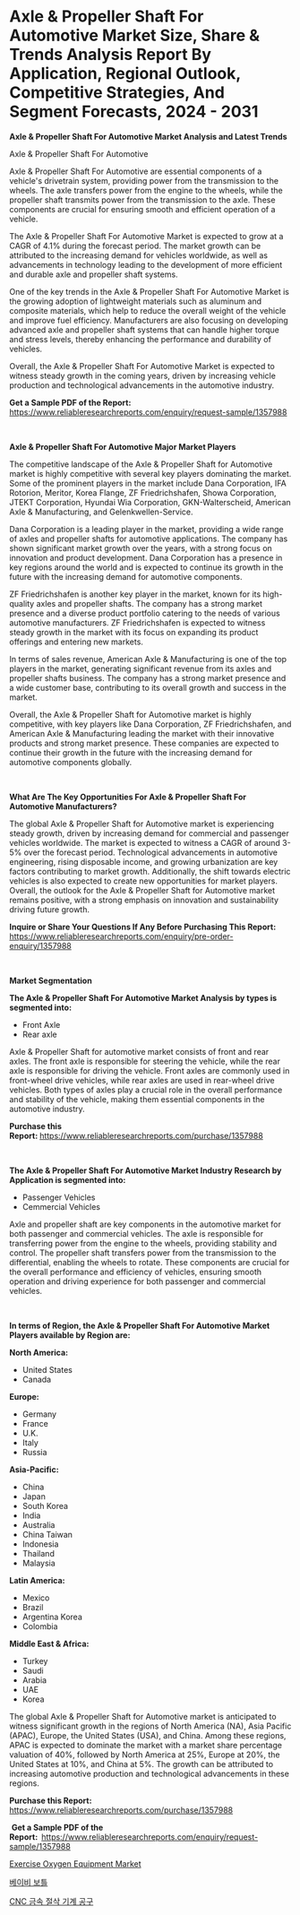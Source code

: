 <p><h1>Axle & Propeller Shaft For Automotive Market Size, Share & Trends Analysis Report By Application, Regional Outlook, Competitive Strategies, And Segment Forecasts, 2024 - 2031</h1></p><p><strong>Axle & Propeller Shaft For Automotive Market Analysis and Latest Trends</strong></p>
<p><p>Axle & Propeller Shaft For Automotive</p><p>Axle & Propeller Shaft For Automotive are essential components of a vehicle's drivetrain system, providing power from the transmission to the wheels. The axle transfers power from the engine to the wheels, while the propeller shaft transmits power from the transmission to the axle. These components are crucial for ensuring smooth and efficient operation of a vehicle.</p><p>The Axle & Propeller Shaft For Automotive Market is expected to grow at a CAGR of 4.1% during the forecast period. The market growth can be attributed to the increasing demand for vehicles worldwide, as well as advancements in technology leading to the development of more efficient and durable axle and propeller shaft systems.</p><p>One of the key trends in the Axle & Propeller Shaft For Automotive Market is the growing adoption of lightweight materials such as aluminum and composite materials, which help to reduce the overall weight of the vehicle and improve fuel efficiency. Manufacturers are also focusing on developing advanced axle and propeller shaft systems that can handle higher torque and stress levels, thereby enhancing the performance and durability of vehicles.</p><p>Overall, the Axle & Propeller Shaft For Automotive Market is expected to witness steady growth in the coming years, driven by increasing vehicle production and technological advancements in the automotive industry.</p></p>
<p><strong>Get a Sample PDF of the Report:&nbsp;</strong> <a href="https://www.reliableresearchreports.com/enquiry/request-sample/1357988">https://www.reliableresearchreports.com/enquiry/request-sample/1357988</a></p>
<p>&nbsp;</p>
<p><strong>Axle & Propeller Shaft For Automotive Major Market Players</strong></p>
<p><p>The competitive landscape of the Axle & Propeller Shaft for Automotive market is highly competitive with several key players dominating the market. Some of the prominent players in the market include Dana Corporation, IFA Rotorion, Meritor, Korea Flange, ZF Friedrichshafen, Showa Corporation, JTEKT Corporation, Hyundai Wia Corporation, GKN-Walterscheid, American Axle & Manufacturing, and Gelenkwellen-Service.</p><p>Dana Corporation is a leading player in the market, providing a wide range of axles and propeller shafts for automotive applications. The company has shown significant market growth over the years, with a strong focus on innovation and product development. Dana Corporation has a presence in key regions around the world and is expected to continue its growth in the future with the increasing demand for automotive components.</p><p>ZF Friedrichshafen is another key player in the market, known for its high-quality axles and propeller shafts. The company has a strong market presence and a diverse product portfolio catering to the needs of various automotive manufacturers. ZF Friedrichshafen is expected to witness steady growth in the market with its focus on expanding its product offerings and entering new markets.</p><p>In terms of sales revenue, American Axle & Manufacturing is one of the top players in the market, generating significant revenue from its axles and propeller shafts business. The company has a strong market presence and a wide customer base, contributing to its overall growth and success in the market.</p><p>Overall, the Axle & Propeller Shaft for Automotive market is highly competitive, with key players like Dana Corporation, ZF Friedrichshafen, and American Axle & Manufacturing leading the market with their innovative products and strong market presence. These companies are expected to continue their growth in the future with the increasing demand for automotive components globally.</p></p>
<p>&nbsp;</p>
<p><strong>What Are The Key Opportunities For Axle & Propeller Shaft For Automotive Manufacturers?</strong></p>
<p><p>The global Axle & Propeller Shaft for Automotive market is experiencing steady growth, driven by increasing demand for commercial and passenger vehicles worldwide. The market is expected to witness a CAGR of around 3-5% over the forecast period. Technological advancements in automotive engineering, rising disposable income, and growing urbanization are key factors contributing to market growth. Additionally, the shift towards electric vehicles is also expected to create new opportunities for market players. Overall, the outlook for the Axle & Propeller Shaft for Automotive market remains positive, with a strong emphasis on innovation and sustainability driving future growth.</p></p>
<p><strong>Inquire or Share Your Questions If Any Before Purchasing This Report:</strong> <a href="https://www.reliableresearchreports.com/enquiry/pre-order-enquiry/1357988">https://www.reliableresearchreports.com/enquiry/pre-order-enquiry/1357988</a></p>
<p>&nbsp;</p>
<p><strong>Market Segmentation</strong></p>
<p><strong>The Axle & Propeller Shaft For Automotive Market Analysis by types is segmented into:</strong></p>
<p><ul><li>Front Axle</li><li>Rear axle</li></ul></p>
<p><p>Axle & Propeller Shaft for automotive market consists of front and rear axles. The front axle is responsible for steering the vehicle, while the rear axle is responsible for driving the vehicle. Front axles are commonly used in front-wheel drive vehicles, while rear axles are used in rear-wheel drive vehicles. Both types of axles play a crucial role in the overall performance and stability of the vehicle, making them essential components in the automotive industry.</p></p>
<p><strong>Purchase this Report:&nbsp;</strong><a href="https://www.reliableresearchreports.com/purchase/1357988">https://www.reliableresearchreports.com/purchase/1357988</a></p>
<p>&nbsp;</p>
<p><strong>The Axle & Propeller Shaft For Automotive Market Industry Research by Application is segmented into:</strong></p>
<p><ul><li>Passenger Vehicles</li><li>Cemmercial Vehicles</li></ul></p>
<p><p>Axle and propeller shaft are key components in the automotive market for both passenger and commercial vehicles. The axle is responsible for transferring power from the engine to the wheels, providing stability and control. The propeller shaft transfers power from the transmission to the differential, enabling the wheels to rotate. These components are crucial for the overall performance and efficiency of vehicles, ensuring smooth operation and driving experience for both passenger and commercial vehicles.</p></p>
<p>&nbsp;</p>
<p><strong>In terms of Region, the Axle & Propeller Shaft For Automotive Market Players available by Region are:</strong></p>
<p>
    <p> <strong> North America: </strong>
        <ul>
            <li>United States</li>
            <li>Canada</li>
        </ul>
        </p> 
    <p> <strong> Europe: </strong>
        <ul>
            <li>Germany</li>
            <li>France</li>
            <li>U.K.</li>
            <li>Italy</li>
            <li>Russia</li>
        </ul>
        </p> 
    <p> <strong> Asia-Pacific: </strong>
        <ul>
            <li>China</li>
            <li>Japan</li>
            <li>South Korea</li>
            <li>India</li>
            <li>Australia</li>
            <li>China Taiwan</li>
            <li>Indonesia</li>
            <li>Thailand</li>
            <li>Malaysia</li>
        </ul>
        </p> 
    <p> <strong> Latin America: </strong>
        <ul>
            <li>Mexico</li>
            <li>Brazil</li>
            <li>Argentina Korea</li>
            <li>Colombia</li>
        </ul>
        </p> 
    <p> <strong> Middle East & Africa: </strong>
        <ul>
            <li>Turkey</li>
            <li>Saudi</li>
            <li>Arabia</li>
            <li>UAE</li>
            <li>Korea</li>
        </ul>
    </p>
    </p>
<p><p>The global Axle & Propeller Shaft for Automotive market is anticipated to witness significant growth in the regions of North America (NA), Asia Pacific (APAC), Europe, the United States (USA), and China. Among these regions, APAC is expected to dominate the market with a market share percentage valuation of 40%, followed by North America at 25%, Europe at 20%, the United States at 10%, and China at 5%. The growth can be attributed to increasing automotive production and technological advancements in these regions.</p></p>
<p><strong>Purchase this Report: </strong><a href="https://www.reliableresearchreports.com/purchase/1357988">https://www.reliableresearchreports.com/purchase/1357988</a></p>
<p>&nbsp;<strong>Get a Sample PDF of the Report:&nbsp;&nbsp;</strong><a href="https://www.reliableresearchreports.com/enquiry/request-sample/1357988">https://www.reliableresearchreports.com/enquiry/request-sample/1357988</a></p>
<p><strong></strong></p>
<p><p><a href="https://view.publitas.com/reportprime-1/exercise-oxygen-equipment-market-size-growth-and-forecast-from-2023-2030/">Exercise Oxygen Equipment Market</a></p><p><a href="https://medium.com/@yohan.grilli/%EC%95%84%EA%B8%B0-%EB%B3%91-%EC%8B%9C%EC%9E%A5%EC%9D%80-%EC%8B%9C%EC%9E%A5-%EC%A0%90%EC%9C%A0%EC%9C%A8-%ED%81%AC%EA%B8%B0-%EB%B0%8F-2031%EB%85%84%EA%B9%8C%EC%A7%80-%EC%98%88%EC%83%81%EB%90%98%EB%8A%94-%EC%98%88%EC%B8%A1%EC%97%90-%EC%B4%88%EC%A0%90%EC%9D%84-%EB%A7%9E%EC%B6%94%EA%B3%A0-%EC%9E%88%EC%8A%B5%EB%8B%88%EB%8B%A4-84591923334d">베이비 보틀</a></p><p><a href="https://medium.com/@yohan.grilli/cnc-%EA%B8%88%EC%86%8D-%EC%A0%88%EB%8B%A8-%EA%B8%B0%EA%B3%84-%EB%8F%84%EA%B5%AC-%EC%8B%9C%EC%9E%A5-%EC%8B%9C%EC%9E%A5-%EC%A0%90%EC%9C%A0%EC%9C%A8-%EC%8B%9C%EC%9E%A5-%EB%8F%99%ED%96%A5-%EB%B0%8F-%EB%AF%B8%EB%9E%98-%EC%84%B1%EC%9E%A5-%ED%83%90%EC%83%89-ebab1e68a99f">CNC 금속 절삭 기계 공구</a></p></p>